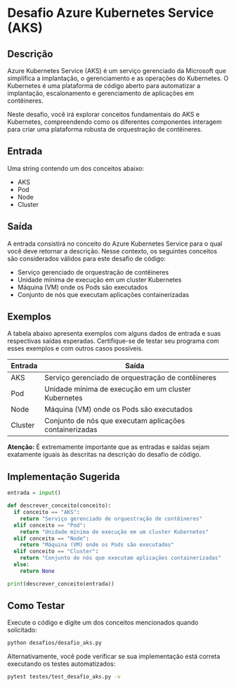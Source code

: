 # Desafio Azure Kubernetes Service (AKS)

## Descrição

Azure Kubernetes Service (AKS) é um serviço gerenciado da Microsoft que simplifica a implantação, o gerenciamento e as operações do Kubernetes. O Kubernetes é uma plataforma de código aberto para automatizar a implantação, escalonamento e gerenciamento de aplicações em contêineres.

Neste desafio, você irá explorar conceitos fundamentais do AKS e Kubernetes, compreendendo como os diferentes componentes interagem para criar uma plataforma robusta de orquestração de contêineres.

## Entrada

Uma string contendo um dos conceitos abaixo:

- AKS
- Pod
- Node
- Cluster

## Saída

A entrada consistirá no conceito do Azure Kubernetes Service para o qual você deve retornar a descrição. Nesse contexto, os seguintes conceitos são considerados válidos para este desafio de código:

- Serviço gerenciado de orquestração de contêineres
- Unidade mínima de execução em um cluster Kubernetes
- Máquina (VM) onde os Pods são executados
- Conjunto de nós que executam aplicações containerizadas

## Exemplos

A tabela abaixo apresenta exemplos com alguns dados de entrada e suas respectivas saídas esperadas. Certifique-se de testar seu programa com esses exemplos e com outros casos possíveis.

| Entrada | Saída                                                   |
| ------- | ------------------------------------------------------- |
| AKS     | Serviço gerenciado de orquestração de contêineres       |
| Pod     | Unidade mínima de execução em um cluster Kubernetes     |
| Node    | Máquina (VM) onde os Pods são executados                |
| Cluster | Conjunto de nós que executam aplicações containerizadas |

**Atenção:** É extremamente importante que as entradas e saídas sejam exatamente iguais às descritas na descrição do desafio de código.

## Implementação Sugerida

```python
entrada = input()

def descrever_conceito(conceito):
  if conceito == "AKS":
    return "Serviço gerenciado de orquestração de contêineres"
  elif conceito == "Pod":
    return "Unidade mínima de execução em um cluster Kubernetes"
  elif conceito == "Node":
    return "Máquina (VM) onde os Pods são executados"
  elif conceito == "Cluster":
    return "Conjunto de nós que executam aplicações containerizadas"
  else:
    return None

print(descrever_conceito(entrada))
```

## Como Testar

Execute o código e digite um dos conceitos mencionados quando solicitado:

```bash
python desafios/desafio_aks.py
```

Alternativamente, você pode verificar se sua implementação está correta executando os testes automatizados:

```bash
pytest testes/test_desafio_aks.py -v
```
